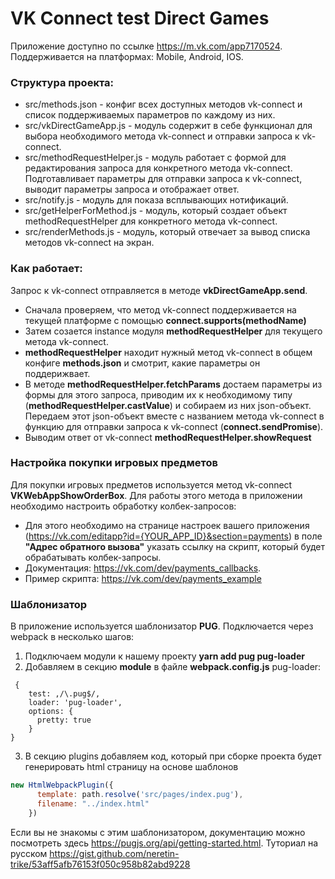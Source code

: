 # VK Connect test Direct Games

Приложение доступно по ссылке https://m.vk.com/app7170524. Поддерживается на платформах: Mobile, Android, IOS. 

### Структура проекта:

- src/methods.json - конфиг всех доступных методов vk-connect и список поддерживаемых параметров по каждому из них.
- src/vkDirectGameApp.js - модуль содержит в себе функционал для выбора необходимого метода vk-connect и отправки запроса к vk-connect.
- src/methodRequestHelper.js - модуль работает с формой для редактирования запроса для конкретного метода vk-connect. 
Подготавливает параметры для отправки запроса к vk-connect, выводит параметры запроса и отображает ответ.
- src/notify.js - модуль для показа всплывающих нотификаций.
- src/getHelperForMethod.js - модуль, который создает объект methodRequestHelper для конкретного метода vk-connect.
- src/renderMethods.js - модуль, который отвечает за вывод списка методов vk-connect на экран.

### Как работает:
 
Запрос к vk-connect отправляется в методе **vkDirectGameApp.send**. 
- Сначала проверяем, что метод vk-connect поддерживается на текущей платформе с помощью **connect.supports(methodName)**
- Затем созается instance модуля **methodRequestHelper** для текущего метода vk-connect.
- **methodRequestHelper** находит нужный метод vk-connect в общем конфиге **methods.json** 
и смотрит, какие параметры он поддерижвает. 
- В методе **methodRequestHelper.fetchParams** достаем параметры из формы для этого запроса, 
приводим их к необходимому типу (**methodRequestHelper.castValue**) и собираем из них json-объект. 
Передаем этот json-объект вместе с названием метода vk-connect в функцию для отправки запроса к vk-connect (**connect.sendPromise**).
- Выводим ответ от vk-connect **methodRequestHelper.showRequest**


### Настройка покупки игровых предметов

Для покупки игровых предметов используется метод vk-connect **VKWebAppShowOrderBox**. Для работы этого метода в приложении необходимо настроить обработку колбек-запросов: 
- Для этого необходимо на странице настроек вашего приложения (https://vk.com/editapp?id={YOUR_APP_ID}&section=payments) в поле **"Адрес обратного вызова"** указать ссылку на скрипт, который будет обрабатывать колбек-запросы. 
- Документация: https://vk.com/dev/payments_callbacks. 
- Пример скрипта: https://vk.com/dev/payments_example

### Шаблонизатор

В приложение используется шаблонизатор **PUG**. Подключается через webpack в несколько шагов:
1. Подключаем модули к нашему проекту **yarn add pug pug-loader**
2. Добавляем в секцию **module** в файле **webpack.config.js** pug-loader:
```text
 {
    test: ,/\.pug$/,
    loader: 'pug-loader',
    options: {
      pretty: true
    }
}
```
3. В секцию plugins добавляем код, который при сборке проекта будет генерировать html страницу на основе шаблонов
```js
new HtmlWebpackPlugin({
      template: path.resolve('src/pages/index.pug'),
      filename: "../index.html"
    })
```

Если вы не знакомы c этим шаблонизатором, документацию можно посмотреть здесь https://pugjs.org/api/getting-started.html.
Туториал на русском https://gist.github.com/neretin-trike/53aff5afb76153f050c958b82abd9228
